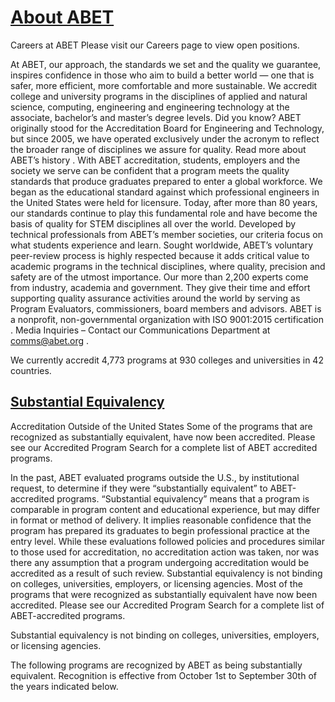 # [About ABET](https://www.abet.org/about-abet/)

Careers at ABET
Please visit our
Careers page
to view open positions.

At ABET, our approach, the standards we set and the quality we guarantee, inspires confidence in those who aim to build a better world — one that is safer, more efficient, more comfortable and more sustainable.
We accredit college and university programs in the disciplines of applied and natural science, computing, engineering and engineering technology at the associate, bachelor’s and master’s degree levels.
Did you know?
ABET originally stood for the Accreditation Board for Engineering and Technology, but since 2005, we have operated exclusively under the acronym to reflect the broader range of disciplines we assure for quality.
Read more about ABET’s history
.
With ABET accreditation, students, employers and the society we serve can be confident that a program meets the quality standards that produce graduates prepared to enter a global workforce.
We began as the educational standard against which professional engineers in the United States were held for licensure. Today, after more than 80 years, our standards continue to play this fundamental role and have become the basis of quality for STEM disciplines all over the world.
Developed by technical professionals from ABET’s member societies, our criteria focus on what students experience and learn. Sought worldwide, ABET’s voluntary peer-review process is highly respected because it adds critical value to academic programs in the technical disciplines, where quality, precision and safety are of the utmost importance.
Our more than 2,200 experts come from industry, academia and government. They give their time and effort supporting quality assurance activities around the world by serving as Program Evaluators, commissioners, board members and advisors.
ABET is a nonprofit, non-governmental organization with
ISO 9001:2015 certification
.
Media Inquiries
– Contact our Communications Department at
comms@abet.org
.

We currently accredit 4,773 programs at 930 colleges and universities in 42 countries.

## [Substantial Equivalency](https://www.abet.org/global-engagement/substantial-equivalency/)

Accreditation Outside of the United States
Some of the programs that are recognized as substantially equivalent, have now been accredited. Please see our Accredited Program Search for a complete list of ABET accredited programs.

In the past, ABET evaluated programs outside the U.S., by institutional request, to determine if they were “substantially equivalent” to ABET-accredited programs.
“Substantial equivalency” means that a program is comparable in program content and educational experience, but may differ in format or method of delivery. It implies reasonable confidence that the program has prepared its graduates to begin professional practice at the entry level. While these evaluations followed policies and procedures similar to those used for accreditation, no accreditation action was taken, nor was there any assumption that a program undergoing accreditation would be accredited as a result of such review.
Substantial equivalency is not binding on colleges, universities, employers, or licensing agencies. Most of the programs that were recognized as substantially equivalent have now been accredited.
Please see our
Accredited Program Search
for a complete list of ABET-accredited programs.

Substantial equivalency is not binding on colleges, universities, employers, or licensing agencies.

The following programs are recognized by ABET as being substantially equivalent. Recognition is effective from October 1st to September 30th of the years indicated below.